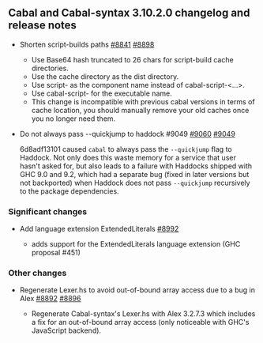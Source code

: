 Cabal and Cabal-syntax 3.10.2.0 changelog and release notes
---

- Shorten script-builds paths [#8841](https://github.com/haskell/cabal/issues/8841) [#8898](https://github.com/haskell/cabal/pull/8898)
  
  - Use Base64 hash truncated to 26 chars for script-build cache directories.
  - Use the cache directory as the dist directory.
  - Use script-<your-sanitized-script-name> as the component name instead of cabal-script-<...>.
  - Use cabal-script-<your-actual-script-name> for the executable name.
  - This change is incompatible with previous cabal versions in terms of cache location,
    you should manually remove your old caches once you no longer need them.
  
- Do not always pass --quickjump to haddock #9049 [#9060](https://github.com/haskell/cabal/issues/9060) [#9049](https://github.com/haskell/cabal/pull/9049)
  
  6d8adf13101 caused `cabal` to always pass the `--quickjump` flag to Haddock.
  Not only does this waste memory for a service that user hasn't asked for,
  but also leads to a failure with Haddocks shipped with GHC 9.0 and 9.2,
  which had a separate bug (fixed in later versions but not backported) when
  Haddock does not pass `--quickjump` recursively to the package dependencies.
  
### Significant changes

- Add language extension ExtendedLiterals [#8992](https://github.com/haskell/cabal/pull/8992)
  
  - adds support for the ExtendedLiterals language extension (GHC proposal #451)
  
### Other changes

- Regenerate Lexer.hs to avoid out-of-bound array access due to a bug in Alex [#8892](https://github.com/haskell/cabal/issues/8892) [#8896](https://github.com/haskell/cabal/pull/8896)
  
  - Regenerate Cabal-syntax's Lexer.hs with Alex 3.2.7.3 which includes a fix for
    an out-of-bound array access (only noticeable with GHC's JavaScript backend).
